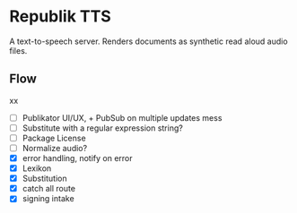 # Republik TTS

A text-to-speech server. Renders documents as synthetic read aloud audio files.

## Flow

xx

- [ ] Publikator UI/UX, + PubSub on multiple updates mess
- [ ] Substitute with a regular expression string?
- [ ] Package License
- [ ] Normalize audio?
- [x] error handling, notify on error
- [x] Lexikon
- [x] Substitution
- [x] catch all route
- [x] signing intake
